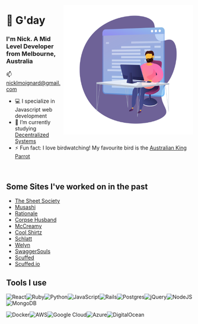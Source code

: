 

<img src="https://github.com/NickMoignard/NickMoignard/blob/main/animated-working-header.svg?raw=true" alt='' width="350" height="350" align='right'></img>
# 👋 G'day
### I'm Nick. A Mid Level Developer from Melbourne, Australia 

📫 nicklmoignard@gmail.com
- 💻 I specialize in Javascript web development
- 🌱 I’m currently studying [Decentralized Systems](https://en.wikipedia.org/wiki/Decentralised_system)
- ⚡ Fun fact: I love birdwatching! My favourite bird is the [Australian King Parrot](https://en.wikipedia.org/wiki/Australian_king_parrot)

<img src="https://upload.wikimedia.org/wikipedia/commons/4/46/Alisterus_scapularis_-_Brunkerville.jpg" alt='' width='200'></img>

## Some Sites I've worked on in the past
- [The Sheet Society](https://sheetsociety.com/en-au/product/linen-bedding-white)
- [Musashi](https://musashi.com/)
- [Rationale](https://www.rationale.com/)
- [Corpse Husband](https://corpse.store/)
- [McCreamy](https://mccreamy.shop/)
- [Cool Shirtz](https://shirtz.cool)
- [Schlatt](https://schlatt2020.com/)
- [Welyn](https://welyn.shop/)
- [SwaggerSouls](https://swagger.shop/)
- [Scuffed](https://scuffed.store/)
- [Scuffed.io](https://scfd.io/)

## Tools I use
<img alt="React" src="https://img.shields.io/badge/react%20-%2320232a.svg?&style=for-the-badge&logo=react&logoColor=%2361DAFB"/><img alt="Ruby" src="https://img.shields.io/badge/ruby-%23CC342D.svg?&style=for-the-badge&logo=ruby&logoColor=white"/><img alt="Python" src="https://img.shields.io/badge/python%20-%2314354C.svg?&style=for-the-badge&logo=python&logoColor=white"/><img alt="JavaScript" src="https://img.shields.io/badge/javascript%20-%23323330.svg?&style=for-the-badge&logo=javascript&logoColor=%23F7DF1E"/><img alt="Rails" src="https://img.shields.io/badge/rails%20-%23CC0000.svg?&style=for-the-badge&logo=ruby-on-rails&logoColor=white"/><img alt="Postgres" src ="https://img.shields.io/badge/postgres-%23316192.svg?&style=for-the-badge&logo=postgresql&logoColor=white"/><img alt="jQuery" src="https://img.shields.io/badge/jquery%20-%230769AD.svg?&style=for-the-badge&logo=jquery&logoColor=white"/><img alt="NodeJS" src="https://img.shields.io/badge/node.js%20-%2343853D.svg?&style=for-the-badge&logo=node.js&logoColor=white"/><img alt="MongoDB" src ="https://img.shields.io/badge/MongoDB-%234ea94b.svg?&style=for-the-badge&logo=mongodb&logoColor=white"/>

<img alt="Docker" src="https://img.shields.io/badge/docker%20-%230db7ed.svg?&style=for-the-badge&logo=docker&logoColor=white"/><img alt="AWS" src="https://img.shields.io/badge/AWS%20-%23FF9900.svg?&style=for-the-badge&logo=amazon-aws&logoColor=white"/><img alt="Google Cloud" src="https://img.shields.io/badge/Google%20Cloud%20-%234285F4.svg?&style=for-the-badge&logo=google-cloud&logoColor=white"/><img alt="Azure" src="https://img.shields.io/badge/azure%20-%230072C6.svg?&style=for-the-badge&logo=azure-devops&logoColor=white"/><img alt="DigitalOcean" src="https://img.shields.io/badge/DigitalOcean-%230167ff.svg?&style=for-the-badge&logo=digitalOcean&logoColor=white"/>
